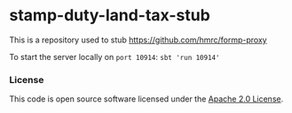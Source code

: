
# stamp-duty-land-tax-stub

This is a repository used to stub https://github.com/hmrc/formp-proxy

To start the server locally on `port 10914`: `sbt 'run 10914'`

### License

This code is open source software licensed under the [Apache 2.0 License]("http://www.apache.org/licenses/LICENSE-2.0.html").